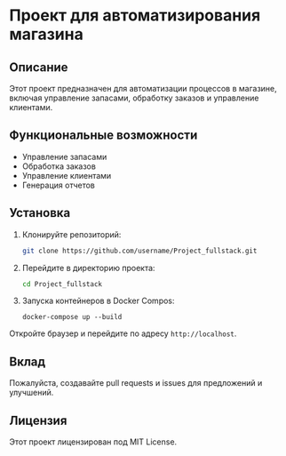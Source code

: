# Проект для автоматизирования магазина

## Описание
Этот проект предназначен для автоматизации процессов в магазине, включая управление запасами, обработку заказов и управление клиентами.

## Функциональные возможности
- Управление запасами
- Обработка заказов
- Управление клиентами
- Генерация отчетов

## Установка
1. Клонируйте репозиторий:
    ```bash
    git clone https://github.com/username/Project_fullstack.git
    ```
2. Перейдите в директорию проекта:
    ```bash
    cd Project_fullstack
    ```
3. Запуска контейнеров в Docker Compos:
    ```bas
    docker-compose up --build
    ```
    


Откройте браузер и перейдите по адресу `http://localhost`.

## Вклад
Пожалуйста, создавайте pull requests и issues для предложений и улучшений.

## Лицензия
Этот проект лицензирован под MIT License.